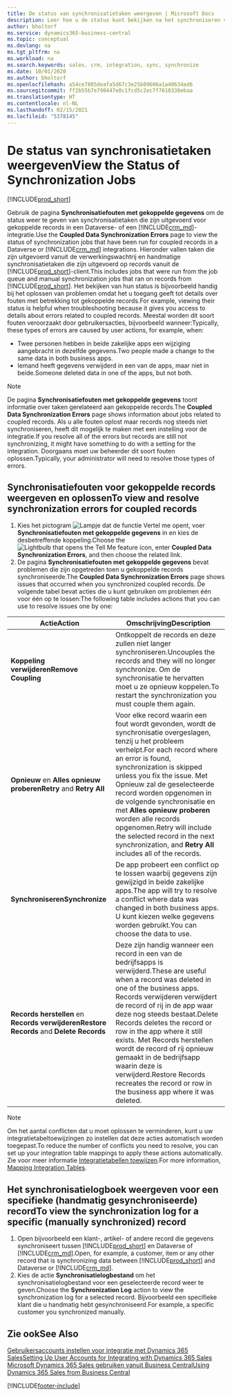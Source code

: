 ```yaml
---
title: De status van synchronisatietaken weergeven | Microsoft Docs
description: Leer hoe u de status kunt bekijken na het synchroniseren van gekoppelde records.
author: bholtorf
ms.service: dynamics365-business-central
ms.topic: conceptual
ms.devlang: na
ms.tgt_pltfrm: na
ms.workload: na
ms.search.keywords: sales, crm, integration, sync, synchronize
ms.date: 10/01/2020
ms.author: bholtorf
ms.openlocfilehash: a54ce7805deafa5d67c3e25b89606a1a40634ad6
ms.sourcegitcommit: ff2b55b7e790447e0c1fcd5c2ec7f7610338ebaa
ms.translationtype: HT
ms.contentlocale: nl-NL
ms.lasthandoff: 02/15/2021
ms.locfileid: "5378145"
---
```

# <a name="view-the-status-of-synchronization-jobs"></a><span data-ttu-id="0b08a-103">De status van synchronisatietaken weergeven</span><span class="sxs-lookup"><span data-stu-id="0b08a-103">View the Status of Synchronization Jobs</span></span>
[!INCLUDE[prod_short](includes/cc_data_platform_banner.md)]

<span data-ttu-id="0b08a-104">Gebruik de pagina **Synchronisatiefouten met gekoppelde gegevens** om de status weer te geven van synchronisatietaken die zijn uitgevoerd voor gekoppelde records in een Dataverse- of een [!INCLUDE[crm_md](includes/crm_md.md)]-integratie.</span><span class="sxs-lookup"><span data-stu-id="0b08a-104">Use the **Coupled Data Synchronization Errors** page to view the status of synchronization jobs that have been run for coupled records in a Dataverse or [!INCLUDE[crm_md](includes/crm_md.md)] integrations.</span></span> <span data-ttu-id="0b08a-105">Hieronder vallen taken die zijn uitgevoerd vanuit de verwerkingswachtrij en handmatige synchronisatietaken die zijn uitgevoerd op records vanuit de [!INCLUDE[prod_short](includes/prod_short.md)]-client.</span><span class="sxs-lookup"><span data-stu-id="0b08a-105">This includes jobs that were run from the job queue and manual synchronization jobs that ran on records from [!INCLUDE[prod_short](includes/prod_short.md)].</span></span> <span data-ttu-id="0b08a-106">Het bekijken van hun status is bijvoorbeeld handig bij het oplossen van problemen omdat het u toegang geeft tot details over fouten met betrekking tot gekoppelde records.</span><span class="sxs-lookup"><span data-stu-id="0b08a-106">For example, viewing their status is helpful when troubleshooting because it gives you access to details about errors related to coupled records.</span></span> <span data-ttu-id="0b08a-107">Meestal worden dit soort fouten veroorzaakt door gebruikersacties, bijvoorbeeld wanneer:</span><span class="sxs-lookup"><span data-stu-id="0b08a-107">Typically, these types of errors are caused by user actions, for example, when:</span></span>  

* <span data-ttu-id="0b08a-108">Twee personen hebben in beide zakelijke apps een wijziging aangebracht in dezelfde gegevens.</span><span class="sxs-lookup"><span data-stu-id="0b08a-108">Two people made a change to the same data in both business apps.</span></span>
* <span data-ttu-id="0b08a-109">Iemand heeft gegevens verwijderd in een van de apps, maar niet in beide.</span><span class="sxs-lookup"><span data-stu-id="0b08a-109">Someone deleted data in one of the apps, but not both.</span></span>

> [!Note]
> <span data-ttu-id="0b08a-110">De pagina **Synchronisatiefouten met gekoppelde gegevens** toont informatie over taken gerelateerd aan gekoppelde records.</span><span class="sxs-lookup"><span data-stu-id="0b08a-110">The **Coupled Data Synchronization Errors** page shows information about jobs related to coupled records.</span></span> <span data-ttu-id="0b08a-111">Als u alle fouten oplost maar records nog steeds niet synchroniseren, heeft dit mogelijk te maken met een instelling voor de integratie.</span><span class="sxs-lookup"><span data-stu-id="0b08a-111">If you resolve all of the errors but records are still not synchronizing, it might have something to do with a setting for the integration.</span></span> <span data-ttu-id="0b08a-112">Doorgaans moet uw beheerder dit soort fouten oplossen.</span><span class="sxs-lookup"><span data-stu-id="0b08a-112">Typically, your administrator will need to resolve those types of errors.</span></span>   

<!--

> [!VIDEO https://go.microsoft.com/fwlink/?linkid=2098171]

-->

## <a name="to-view-and-resolve-synchronization-errors-for-coupled-records"></a><span data-ttu-id="0b08a-113">Synchronisatiefouten voor gekoppelde records weergeven en oplossen</span><span class="sxs-lookup"><span data-stu-id="0b08a-113">To view and resolve synchronization errors for coupled records</span></span>
1. <span data-ttu-id="0b08a-114">Kies het pictogram ![Lampje dat de functie Vertel me opent](media/ui-search/search_small.png "Vertel me wat u wilt doen"), voer **Synchronisatiefouten met gekoppelde gegevens** in en kies de desbetreffende koppeling.</span><span class="sxs-lookup"><span data-stu-id="0b08a-114">Choose the ![Lightbulb that opens the Tell Me feature](media/ui-search/search_small.png "Tell me what you want to do") icon, enter **Coupled Data Synchronization Errors**, and then choose the related link.</span></span>
2. <span data-ttu-id="0b08a-115">De pagina **Synchronisatiefouten met gekoppelde gegevens** bevat problemen die zijn opgetreden toen u gekoppelde records synchroniseerde.</span><span class="sxs-lookup"><span data-stu-id="0b08a-115">The **Coupled Data Synchronization Errors** page shows issues that occurred when you synchronized coupled records.</span></span> <span data-ttu-id="0b08a-116">De volgende tabel bevat acties die u kunt gebruiken om problemen één voor één op te lossen:</span><span class="sxs-lookup"><span data-stu-id="0b08a-116">The following table includes actions that you can use to resolve issues one by one:</span></span>

|<span data-ttu-id="0b08a-117">Actie</span><span class="sxs-lookup"><span data-stu-id="0b08a-117">Action</span></span>|<span data-ttu-id="0b08a-118">Omschrijving</span><span class="sxs-lookup"><span data-stu-id="0b08a-118">Description</span></span>|
|----|----|
|<span data-ttu-id="0b08a-119">**Koppeling verwijderen**</span><span class="sxs-lookup"><span data-stu-id="0b08a-119">**Remove Coupling**</span></span>|<span data-ttu-id="0b08a-120">Ontkoppelt de records en deze zullen niet langer synchroniseren.</span><span class="sxs-lookup"><span data-stu-id="0b08a-120">Uncouples the records and they will no longer synchronize.</span></span> <span data-ttu-id="0b08a-121">Om de synchronisatie te hervatten moet u ze opnieuw koppelen.</span><span class="sxs-lookup"><span data-stu-id="0b08a-121">To restart the synchronization you must couple them again.</span></span> |
|<span data-ttu-id="0b08a-122">**Opnieuw** en **Alles opnieuw proberen**</span><span class="sxs-lookup"><span data-stu-id="0b08a-122">**Retry** and **Retry All**</span></span>|<span data-ttu-id="0b08a-123">Voor elke record waarin een fout wordt gevonden, wordt de synchronisatie overgeslagen, tenzij u het probleem verhelpt.</span><span class="sxs-lookup"><span data-stu-id="0b08a-123">For each record where an error is found, synchronization is skipped unless you fix the issue.</span></span> <span data-ttu-id="0b08a-124">Met Opnieuw zal de geselecteerde record worden opgenomen in de volgende synchronisatie en met **Alles opnieuw proberen** worden alle records opgenomen.</span><span class="sxs-lookup"><span data-stu-id="0b08a-124">Retry will include the selected record in the next synchronization, and **Retry All** includes all of the records.</span></span>|
|<span data-ttu-id="0b08a-125">**Synchroniseren**</span><span class="sxs-lookup"><span data-stu-id="0b08a-125">**Synchronize**</span></span>|<span data-ttu-id="0b08a-126">De app probeert een conflict op te lossen waarbij gegevens zijn gewijzigd in beide zakelijke apps.</span><span class="sxs-lookup"><span data-stu-id="0b08a-126">The app will try to resolve a conflict where data was changed in both business apps.</span></span> <span data-ttu-id="0b08a-127">U kunt kiezen welke gegevens worden gebruikt.</span><span class="sxs-lookup"><span data-stu-id="0b08a-127">You can choose the data to use.</span></span>|
|<span data-ttu-id="0b08a-128">**Records herstellen** en **Records verwijderen**</span><span class="sxs-lookup"><span data-stu-id="0b08a-128">**Restore Records** and **Delete Records**</span></span>|<span data-ttu-id="0b08a-129">Deze zijn handig wanneer een record in een van de bedrijfsapps is verwijderd.</span><span class="sxs-lookup"><span data-stu-id="0b08a-129">These are useful when a record was deleted in one of the business apps.</span></span> <span data-ttu-id="0b08a-130">Records verwijderen verwijdert de record of rij in de app waar deze nog steeds bestaat.</span><span class="sxs-lookup"><span data-stu-id="0b08a-130">Delete Records deletes the record or row in the app where it still exists.</span></span> <span data-ttu-id="0b08a-131">Met Records herstellen wordt de record of rij opnieuw gemaakt in de bedrijfsapp waarin deze is verwijderd.</span><span class="sxs-lookup"><span data-stu-id="0b08a-131">Restore Records recreates the record or row in the business app where it was deleted.</span></span>|

> [!NOTE]
> <span data-ttu-id="0b08a-132">Om het aantal conflicten dat u moet oplossen te verminderen, kunt u uw integratietabeltoewijzingen zo instellen dat deze acties automatisch worden toegepast.</span><span class="sxs-lookup"><span data-stu-id="0b08a-132">To reduce the number of conflicts you need to resolve, you can set up your integration table mappings to apply these actions automatically.</span></span> <span data-ttu-id="0b08a-133">Zie voor meer informatie [Integratietabellen toewijzen](admin-how-to-modify-table-mappings-for-synchronization.md#mapping-integration-tables).</span><span class="sxs-lookup"><span data-stu-id="0b08a-133">For more information, [Mapping Integration Tables](admin-how-to-modify-table-mappings-for-synchronization.md#mapping-integration-tables).</span></span>

## <a name="to-view-the-synchronization-log-for-a-specific-manually-synchronized-record"></a><span data-ttu-id="0b08a-134">Het synchronisatielogboek weergeven voor een specifieke (handmatig gesynchroniseerde) record</span><span class="sxs-lookup"><span data-stu-id="0b08a-134">To view the synchronization log for a specific (manually synchronized) record</span></span>
1. <span data-ttu-id="0b08a-135">Open bijvoorbeeld een klant-, artikel- of andere record die gegevens synchroniseert tussen [!INCLUDE[prod_short](includes/prod_short.md)] en Dataverse of [!INCLUDE[crm_md](includes/crm_md.md)].</span><span class="sxs-lookup"><span data-stu-id="0b08a-135">Open, for example, a customer, item or any other record that is synchronizing data between [!INCLUDE[prod_short](includes/prod_short.md)] and Dataverse or [!INCLUDE[crm_md](includes/crm_md.md)].</span></span>
2. <span data-ttu-id="0b08a-136">Kies de actie **Synchronisatielogbestand** om het synchronisatielogbestand voor een geselecteerde record weer te geven.</span><span class="sxs-lookup"><span data-stu-id="0b08a-136">Choose the **Synchronization Log** action to view the synchronization log for a selected record.</span></span> <span data-ttu-id="0b08a-137">Bijvoorbeeld een specifieke klant die u handmatig hebt gesynchroniseerd.</span><span class="sxs-lookup"><span data-stu-id="0b08a-137">For example, a specific customer you synchronized manually.</span></span>

## <a name="see-also"></a><span data-ttu-id="0b08a-138">Zie ook</span><span class="sxs-lookup"><span data-stu-id="0b08a-138">See Also</span></span>  
[<span data-ttu-id="0b08a-139">Gebruikersaccounts instellen voor integratie met Dynamics 365 Sales</span><span class="sxs-lookup"><span data-stu-id="0b08a-139">Setting Up User Accounts for Integrating with Dynamics 365 Sales</span></span>](admin-setting-up-integration-with-dynamics-sales.md)  
[<span data-ttu-id="0b08a-140">Microsoft Dynamics 365 Sales gebruiken vanuit Business Central</span><span class="sxs-lookup"><span data-stu-id="0b08a-140">Using Dynamics 365 Sales from Business Central</span></span>](marketing-integrate-dynamicscrm.md)


[!INCLUDE[footer-include](includes/footer-banner.md)]